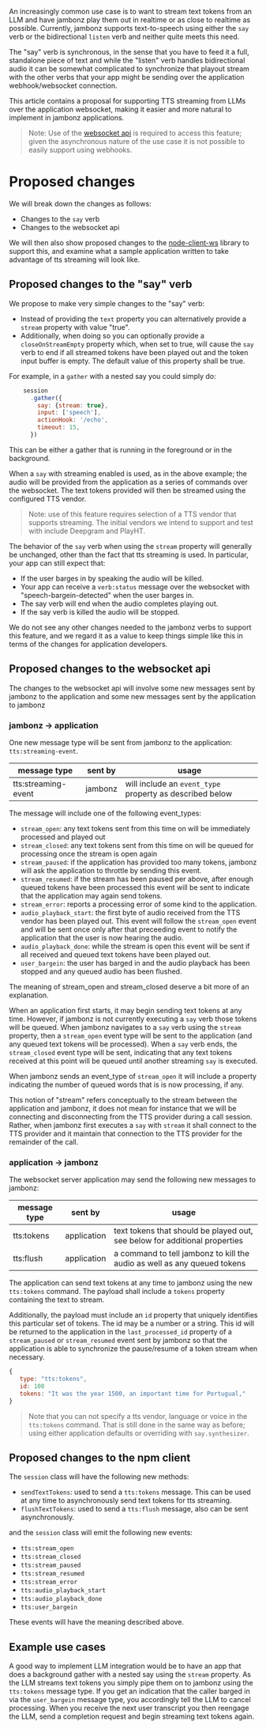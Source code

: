 An increasingly common use case is to want to stream text tokens from an LLM and have jambonz play them out in realtime or as close to realtime as possible.  Currently, jambonz supports text-to-speech using either the `say` verb or the bidirectional `listen` verb and neither quite meets this need.  

The "say" verb is synchronous, in the sense that you have to feed it a full, standalone piece of text and while the "listen" verb handles bidirectional audio it can be somewhat complicated to synchronize that playout stream with the other verbs that your app might be sending over the application webhook/websocket connection.

This article contains a proposal for supporting TTS streaming from LLMs over the application websocket, making it easier and more natural to implement in jambonz applications.  

> Note: Use of the [websocket api](https://www.jambonz.org/docs/ws/overview/) is required to access this feature; given the asynchronous nature of the use case it is not possible to easily support using webhooks.

# Proposed changes
We will break down the changes as follows:
- Changes to the `say` verb
- Changes to the websocket api

We will then also show proposed changes to the [node-client-ws](https://github.com/jambonz/node-client-ws) library to support this, and examine what a sample application written to take advantage of tts streaming will look like.

## Proposed changes to the "say" verb
We propose to make very simple changes to the "say" verb:

- Instead of providing the `text` property you can alternatively provide a `stream` property with value "true".
- Additionally, when doing so you can optionally provide a `closeOnStreamEmpty` property which, when set to true, will cause the `say` verb to end if all streamed tokens have been played out and the token input buffer is empty.  The default value of this property shall be true.

For example, in a `gather` with a nested say you could simply do:

```js
    session
      .gather({
        say: {stream: true},
        input: ['speech'],
        actionHook: '/echo',
        timeout: 15,
      })
```
This can be either a gather that is running in the foreground or in the background.

When a `say` with streaming enabled is used, as in the above example; the audio will be provided from the application as a series of commands over the websocket.  The text tokens provided will then be streamed using the configured TTS vendor.

> Note: use of this feature requires selection of a TTS vendor that supports streaming.  The initial vendors we intend to support and test with include Deepgram and PlayHT.

The behavior of the `say` verb when using the `stream` property will generally be unchanged, other than the fact that tts streaming is used.  In particular, your app can still expect that:
- If the user barges in by speaking the audio will be killed.
- Your app can receive a `verb:status` message over the websocket with "speech-bargein-detected" when the user barges in.
- The say verb will end when the audio completes playing out.
- If the say verb is killed the audio will be stopped.

We do not see any other changes needed to the jambonz verbs to support this feature, and we regard it as a value to keep things simple like this in terms of the changes for application developers.

## Proposed changes to the websocket api
The changes to the websocket api will involve some new messages sent by jambonz to the application and some new messages sent by the application to jambonz

### jambonz -> application
One new message type will be sent from jambonz to the application: `tts:streaming-event`.

|message type|sent by|usage|
|---|---|---|
|tts:streaming-event|jambonz|will include an `event_type` property as described below|

The message will include one of the following event_types:
- `stream_open`: any text tokens sent from this time on will be immediately processed and played out
- `stream_closed`: any text tokens sent from this time on will be queued for processing once the stream is open again
- `stream_paused`: if the application has provided too many tokens, jambonz will ask the application to throttle by sending this event.  
- `stream_resumed`: if the stream has been paused per above, after enough queued tokens have been processed this event will be sent to indicate that the application may again send tokens.
- `stream_error`: reports a processing error of some kind to the application.
- `audio_playback_start`: the first byte of audio received from the TTS vendor has been played out.  This event will follow the `stream_open` event and will be sent once only after that preceeding event to notify the application that the user is now hearing the audio.
- `audio_playback_done`: while the stream is open this event will be sent if all received and queued text tokens have been played out.
- `user_bargein`: the user has barged in and the audio playback has been stopped and any queued audio has been flushed.

The meaning of stream_open and stream_closed deserve a bit more of an explanation.

When an application first starts, it may begin sending text tokens at any time.  However, if jambonz is not currently executing a `say` verb those tokens will be queued.  When jambonz navigates to a `say` verb using the `stream` property, then a `stream_open` event type will be sent to the application (and any queued text tokens will be processed).  When a `say` verb ends, the `stream_closed` event type will be sent, indicating that any text tokens received at this point will be queued until another streaming `say` is executed.

When jambonz sends an event_type of `stream_open` it will include a property indicating the number of queued words that is is now processing, if any.

This notion of "stream" refers conceptually to the stream between the application and jambonz, it does not mean for instance that we will be connecting and disconnecting from the TTS provider during a call session.  Rather, when jambonz first executes a `say` with `stream` it shall connect to the TTS provider and it maintain that connection to the TTS provider for the remainder of the call.

### application -> jambonz
The websocket server application may send the following new messages to jambonz:

|message type|sent by|usage|
|---|---|---|
|tts:tokens|application|text tokens that should be played out, see below for additional properties|
|tts:flush|application|a command to tell jambonz to kill the audio as well as any queued tokens|

The application can send text tokens at any time to jambonz using the new `tts:tokens` command.  The payload shall include a `tokens` property containing the text to stream.  

Additionally, the payload must include an `id` property that uniquely identifies this particular set of tokens.  The id may be a number or a string.  This id will be returned to the application in the `last_processed_id` property of a `stream_paused` or `stream_resumed` event sent by jambonz so that the application is able to synchronize the pause/resume of a token stream when necessary.

```js
{
   type: "tts:tokens",
   id: 100
   tokens: "It was the year 1500, an important time for Portugual,"
}
```

> Note that you can not specify a tts vendor, language or voice in the `tts:tokens` command.  That is still done in the same way as before; using either application defaults or overriding with `say.synthesizer`.

## Proposed changes to the npm client

The `session` class will have the following new methods:
- `sendTextTokens`: used to send a `tts:tokens` message.  This can be used at any time to asynchronously send text tokens for tts streaming.
- `flushTextTokens`: used to send a `tts:flush` message, also can be sent asynchronously.

and the `session` class will emit the following new events:
- `tts:stream_open`
- `tts:stream_closed`
- `tts:stream_paused`
- `tts:stream_resumed`
- `tts:stream_error`
- `tts:audio_playback_start`
- `tts:audio_playback_done`
- `tts:user_bargein`

These events will have the meaning described above.

## Example use cases

A good way to implement LLM integration would be to have an app that does a background gather with a nested say using the `stream` property.  As the LLM streams text tokens you simply pipe them on to jambonz using the `tts:tokens` message type.  If you get an indication that the caller barged in via the `user_bargein` message type, you accordingly tell the LLM to cancel processing.  When you receive the next user transcript you then reengage the LLM, send a completion request and begin streaming text tokens again.
